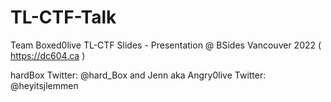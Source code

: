 # TL-CTF-Talk

Team Boxed0live TL-CTF Slides - Presentation @ BSides Vancouver 2022 ( https://dc604.ca )

hardBox Twitter: @hard_Box and Jenn aka Angry0live Twitter: @heyitsjlemmen
